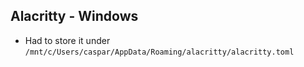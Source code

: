 ## Alacritty - Windows

- Had to store it under `/mnt/c/Users/caspar/AppData/Roaming/alacritty/alacritty.toml`
